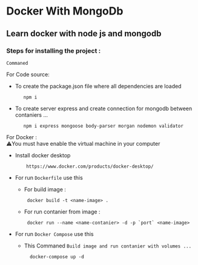# Docker With MongoDb
## Learn docker with node js and mongodb
### Steps for installing the project :
`Commaned`

For Code source:
    
+ To create the package.json file where all dependencies are loaded

         npm i
+ To create server express and create connection for mongodb between contaniers ...

         npm i express mongoose body-parser morgan nodemon validator
For Docker : <br>
:warning:You must have enable the virtual machine in your computer 

+ Install docker desktop 
 
          https://www.docker.com/products/docker-desktop/
+ For run `Dockerfile` use this
   - For build image :

          docker build -t <name-image> .
   - For run contanier from image :

          docker run --name <name-contanier> -d -p `port` <name-image>
+ For run `Docker Compose` use this
  - This Commaned `Build image and run contanier with volumes ...`
    
          docker-compose up -d

    
